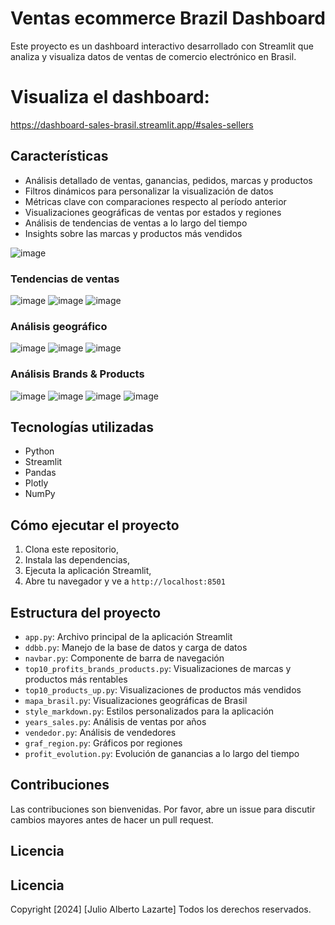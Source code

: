 # Ventas ecommerce Brazil Dashboard
Este proyecto es un dashboard interactivo desarrollado con Streamlit que analiza y visualiza datos de ventas de comercio electrónico en Brasil.

# Visualiza el dashboard:
https://dashboard-sales-brasil.streamlit.app/#sales-sellers

## Características

- Análisis detallado de ventas, ganancias, pedidos, marcas y productos
- Filtros dinámicos para personalizar la visualización de datos
- Métricas clave con comparaciones respecto al período anterior
- Visualizaciones geográficas de ventas por estados y regiones
- Análisis de tendencias de ventas a lo largo del tiempo
- Insights sobre las marcas y productos más vendidos

![image](https://github.com/user-attachments/assets/563e11f7-8f3c-49f4-8840-e76ee1c6cd7e)

### Tendencias de ventas
![image](https://github.com/user-attachments/assets/a86899a9-0789-4ede-bf6f-34fb30ab90ba)
![image](https://github.com/user-attachments/assets/9275fae1-be68-4392-aa9a-ce89152093d7)
![image](https://github.com/user-attachments/assets/d85d51e8-fc83-4444-8207-93fbd32fef69)

### Análisis geográfico
![image](https://github.com/user-attachments/assets/4f2ea2c5-0226-4154-ad15-cdcb773a9641)
![image](https://github.com/user-attachments/assets/b2dde79d-07cb-427b-81c7-87f0b46e0243)
![image](https://github.com/user-attachments/assets/aa283b0a-5e0c-4f8b-85d0-a0adad3ba26d)

### Análisis Brands & Products
![image](https://github.com/user-attachments/assets/772b16ae-b8b3-46a0-8418-fec0304365e0)
![image](https://github.com/user-attachments/assets/fc61ff1f-32f2-445d-8cec-3c536687d972)
![image](https://github.com/user-attachments/assets/3df48b82-c3d1-446e-9d01-9f8dd556889d)
![image](https://github.com/user-attachments/assets/df861ffb-bcc0-400b-b18b-e80e2ba51e4f)

## Tecnologías utilizadas

- Python
- Streamlit
- Pandas
- Plotly
- NumPy

## Cómo ejecutar el proyecto

1. Clona este repositorio,
2. Instala las dependencias,
3. Ejecuta la aplicación Streamlit,
4. Abre tu navegador y ve a `http://localhost:8501`

## Estructura del proyecto

- `app.py`: Archivo principal de la aplicación Streamlit
- `ddbb.py`: Manejo de la base de datos y carga de datos
- `navbar.py`: Componente de barra de navegación
- `top10_profits_brands_products.py`: Visualizaciones de marcas y productos más rentables
- `top10_products_up.py`: Visualizaciones de productos más vendidos
- `mapa_brasil.py`: Visualizaciones geográficas de Brasil
- `style_markdown.py`: Estilos personalizados para la aplicación
- `years_sales.py`: Análisis de ventas por años
- `vendedor.py`: Análisis de vendedores
- `graf_region.py`: Gráficos por regiones
- `profit_evolution.py`: Evolución de ganancias a lo largo del tiempo

## Contribuciones

Las contribuciones son bienvenidas. Por favor, abre un issue para discutir cambios mayores antes de hacer un pull request.

## Licencia
## Licencia

Copyright [2024] [Julio Alberto Lazarte]
Todos los derechos reservados.
